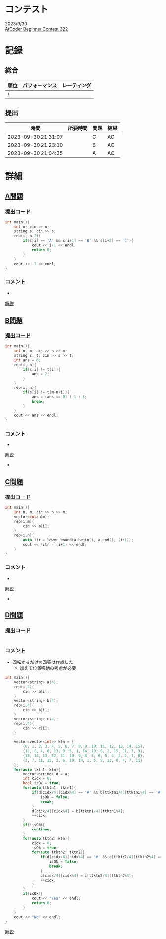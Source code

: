# コンテスト
2023/9/30<br>
[AtCoder Beginner Contest 322](https://atcoder.jp/contests/abc322)

# 記録
## 総合
|  順位  |  パフォーマンス  | レーティング |
| ---- | ---- | ---- |
|   /   |  |  |

## 提出
|  時間  |  所要時間  |  問題  | 結果 |
| ---- | ---- | ---- | ---- |
| 2023-09-30 21:31:07 |  | C | AC |
| 2023-09-30 21:23:10 |  | B | AC |
| 2023-09-30 21:04:35 |  | A | AC |


# 詳細
## [A問題](https://atcoder.jp/contests/abc322/tasks/abc322_a)
### [提出コード](https://atcoder.jp/contests/abc322/submissions/46063536)
```c++
int main(){
    int n; cin >> n;
    string s; cin >> s;
    rep(i, n-2){
        if(s[i] == 'A' && s[i+1] == 'B' && s[i+2] == 'C'){
            cout << i+1 << endl;
            return 0;
        }
    }
    cout << -1 << endl;
}  
```

### コメント

* 

[解説](https://atcoder.jp/contests/abc322/editorial/7300)


## [B問題](https://atcoder.jp/contests/abc322/tasks/abc322_b)
### [提出コード](https://atcoder.jp/contests/abc322/submissions/46085724)
```c++
int main(){
    int n, m; cin >> n >> m;
    string s, t; cin >> s >> t;
    int ans = 0;
    rep(i, n){
        if(s[i] != t[i]){
            ans = 2;
        }
    }
    rep(i, n){
        if(s[i] != t[m-n+i]){
            ans = (ans == 0) ? 1 : 3;
            break;
        }
    }
    cout << ans << endl;
}  
```

### コメント

* 

[解説](https://atcoder.jp/contests/abc322/editorial/7301)

* 


## [C問題](https://atcoder.jp/contests/abc322/tasks/abc322_c)
### [提出コード](https://atcoder.jp/contests/abc322/submissions/46092849)

```c++
int main(){
    int n, m; cin >> n >> m;
    vector<int>a(m);
    rep(i,m){
        cin >> a[i];
    }
    rep(i,n){
        auto itr = lower_bound(a.begin(), a.end(), (i+1));
        cout << *itr - (i+1) << endl;
    }
}  
```

### コメント
* 

[解説](https://atcoder.jp/contests/abc322/editorial/7304)

* 


## [D問題](https://atcoder.jp/contests/abc322/tasks/abc322_d)
### 提出コード

```c++

```

### コメント

* 回転するだけの回答は作成した
    * 加えて位置移動の考慮が必要

```c++
int main(){
    vector<string> a(4);
    rep(i,4){
        cin >> a[i];
    }
    vector<string> b(4);
    rep(i,4){
        cin >> b[i];
    }
    vector<string> c(4);
    rep(i,4){
        cin >> c[i];
    }

    vector<vector<int>> ktn = {
        {0, 1, 2, 3, 4, 5, 6, 7, 8, 9, 10, 11, 12, 13, 14, 15},
        {12, 8, 4, 0, 13, 9, 5, 1, 14, 10, 6, 2, 15, 11, 7, 3},
        {15, 14, 13, 12, 11, 10, 9, 8, 7, 6, 5, 4, 3, 2, 1, 0},
        {3, 7, 11, 15, 2, 6, 10, 14, 1, 5, 9, 13, 0, 4, 7, 11}
    };
    for(auto tktn1: ktn){
        vector<string> d = a;
        int cidx = 0;
        bool isOk = true;
        for(auto ttktn1: tktn1){
            if(d[cidx/4][cidx%4] == '#' && b[ttktn1/4][ttktn1%4] == '#'){
                isOk = false;
                break;
            }  
            d[cidx/4][cidx%4] = b[ttktn1/4][ttktn1%4];
            ++cidx;  
        }
        if(!isOk){
            continue;
        }
        for(auto tktn2: ktn){
            cidx = 0;
            isOk = true;
            for(auto ttktn2: tktn2){
                if(d[cidx/4][cidx%4] == '#' && c[ttktn2/4][ttktn2%4] == '#'){
                    isOk = false;
                    break;
                }  
                d[cidx/4][cidx%4] = c[ttktn2/4][ttktn2%4];
                ++cidx; 
            }
        }
        if(isOk){
            cout << "Yes" << endl;
            return 0;
        }
    }
    cout << "No" << endl;
}   
```

[解説](https://atcoder.jp/contests/abc322/editorial/7302)
